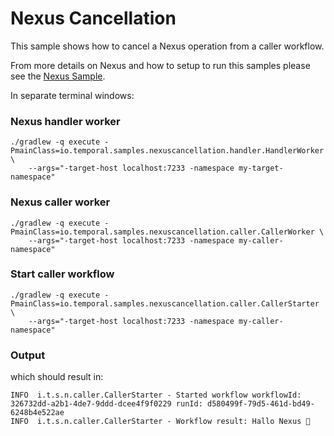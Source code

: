 # Nexus Cancellation

This sample shows how to cancel a Nexus operation from a caller workflow.

From more details on Nexus and how to setup to run this samples please see the [Nexus Sample](../nexus/README.MD).

In separate terminal windows:

### Nexus handler worker

```
./gradlew -q execute -PmainClass=io.temporal.samples.nexuscancellation.handler.HandlerWorker \
    --args="-target-host localhost:7233 -namespace my-target-namespace"
```

### Nexus caller worker

```
./gradlew -q execute -PmainClass=io.temporal.samples.nexuscancellation.caller.CallerWorker \
    --args="-target-host localhost:7233 -namespace my-caller-namespace"
```

### Start caller workflow

```
./gradlew -q execute -PmainClass=io.temporal.samples.nexuscancellation.caller.CallerStarter \
    --args="-target-host localhost:7233 -namespace my-caller-namespace"
```

### Output

which should result in:
```
INFO  i.t.s.n.caller.CallerStarter - Started workflow workflowId: 326732dd-a2b1-4de7-9ddd-dcee4f9f0229 runId: d580499f-79d5-461d-bd49-6248b4e522ae 
INFO  i.t.s.n.caller.CallerStarter - Workflow result: Hallo Nexus 👋 
```

